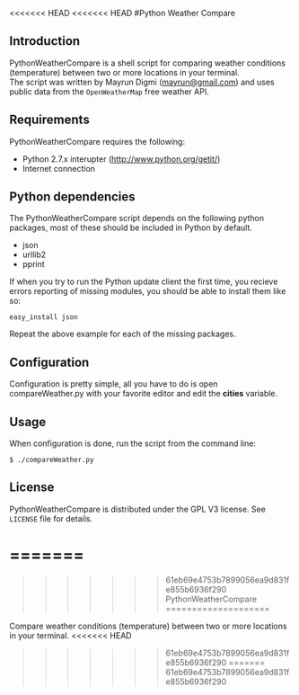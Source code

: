 <<<<<<< HEAD
<<<<<<< HEAD
#Python Weather Compare

## Introduction
PythonWeatherCompare is a shell script for comparing weather conditions (temperature) between two or more locations in your terminal.  
The script was written by Mayrun Digmi (mayrun@gmail.com) and uses public data from the `OpenWeatherMap` free weather API.

## Requirements
PythonWeatherCompare requires the following:
  - Python 2.7.x interupter (http://www.python.org/getit/)
  - Internet connection

## Python dependencies

The PythonWeatherCompare script depends on the following python packages, most of these should be included in Python by default.
  - json
  - urllib2
  - pprint

If when you try to run the Python update client the first time, you recieve errors reporting of missing modules, you should be able to install them like so:

`easy_install json`

Repeat the above example for each of the missing packages.

## Configuration
Configuration is pretty simple, all you have to do is open compareWeather.py with your favorite editor and edit the **cities** variable.

## Usage
When configuration is done, run the script from the command line:

` $ ./compareWeather.py `

## License
PythonWeatherCompare is distributed under the GPL V3 license. See `LICENSE` file for details.

=======
=======
>>>>>>> 61eb69e4753b7899056ea9d831fe855b6936f290
PythonWeatherCompare
====================

Compare weather conditions (temperature) between two or more locations in your terminal.
<<<<<<< HEAD
>>>>>>> 61eb69e4753b7899056ea9d831fe855b6936f290
=======
>>>>>>> 61eb69e4753b7899056ea9d831fe855b6936f290
